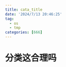 ```yaml
---
title: cata_title
date: '2024/7/13 20:46:25'
tag:
  - os
  - tmp
categories: [666]
---
```


# 分类这合理吗